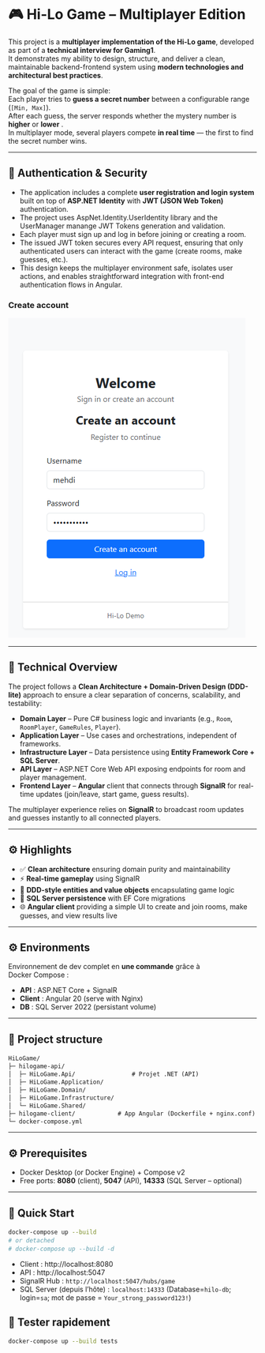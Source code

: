 # 🎮 Hi-Lo Game – Multiplayer Edition

This project is a **multiplayer implementation of the Hi-Lo game**, developed as part of a **technical interview for Gaming1**.  
It demonstrates my ability to design, structure, and deliver a clean, maintainable backend-frontend system using **modern technologies and architectural best practices**.

The goal of the game is simple:  
Each player tries to **guess a secret number** between a configurable range (`[Min, Max]`).  
After each guess, the server responds whether the mystery number is **higher** or **lower** .  
In multiplayer mode, several players compete **in real time** — the first to find the secret number wins.

---

## 🔐 Authentication & Security

- The application includes a complete **user registration and login system** built on top of **ASP.NET Identity** with **JWT (JSON Web Token)** authentication.  
- The project uses AspNet.Identity.UserIdentity library and the UserManager manange JWT Tokens generation and validation. 
- Each player must sign up and log in before joining or creating a room.  
- The issued JWT token secures every API request, ensuring that only authenticated users can interact with the game (create rooms, make guesses, etc.).  
- This design keeps the multiplayer environment safe, isolates user actions, and enables straightforward integration with front-end authentication flows in Angular.

### Create account
![img_9.png](img/img_9.png)

---

## 🧱 Technical Overview

The project follows a **Clean Architecture + Domain-Driven Design (DDD-lite)** approach to ensure a clear separation of concerns, scalability, and testability:

- **Domain Layer** – Pure C# business logic and invariants (e.g., `Room`, `RoomPlayer`, `GameRules`, `Player`).
- **Application Layer** – Use cases and orchestrations, independent of frameworks.
- **Infrastructure Layer** – Data persistence using **Entity Framework Core + SQL Server**.
- **API Layer** – ASP.NET Core Web API exposing endpoints for room and player management.
- **Frontend Layer** – **Angular** client that connects through **SignalR** for real-time updates (join/leave, start game, guess results).

The multiplayer experience relies on **SignalR** to broadcast room updates and guesses instantly to all connected players.

---

## ⚙️ Highlights

- ✅ **Clean architecture** ensuring domain purity and maintainability
- ⚡ **Real-time gameplay** using SignalR
- 🧩 **DDD-style entities and value objects** encapsulating game logic
- 💾 **SQL Server persistence** with EF Core migrations
- 🌐 **Angular client** providing a simple UI to create and join rooms, make guesses, and view results live

---
## ⚙️ Environments

Environnement de dev complet en **une commande** grâce à Docker Compose :
- **API** : ASP.NET Core + SignalR
- **Client** : Angular 20 (serve with Nginx)
- **DB** : SQL Server 2022 (persistant volume)

---

## 🧱 Project structure

```
HiLoGame/
├─ hilogame-api/
│  ├─ HiLoGame.Api/                # Projet .NET (API)
│  ├─ HiLoGame.Application/            
│  ├─ HiLoGame.Domain/             
│  ├─ HiLoGame.Infrastructure/             
│  └─ HiLoGame.Shared/             
├─ hilogame-client/            # App Angular (Dockerfile + nginx.conf)
└─ docker-compose.yml
```

---

## ⚙️ Prerequisites

- Docker Desktop (or Docker Engine) + Compose v2
- Free ports: **8080** (client), **5047** (API), **14333** (SQL Server – optional)

---

## 🚀 Quick Start

```bash
docker-compose up --build
# or detached
# docker-compose up --build -d
```

- Client : http://localhost:8080
- API : http://localhost:5047
- SignalR Hub : `http://localhost:5047/hubs/game`
- SQL Server (depuis l’hôte) : `localhost:14333` (Database=`hilo-db`;  login=`sa`; mot de passe = `Your_strong_password123!`)


## 🧪 Tester rapidement

```bash
docker-compose up --build tests
```


